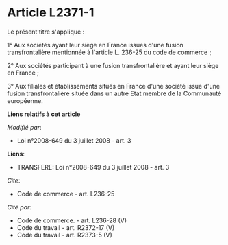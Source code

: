 # Article L2371-1

Le présent titre s'applique : 

1° Aux sociétés ayant leur siège en France issues d'une fusion transfrontalière mentionnée à l'article L. 236-25 du code de
commerce ; 

2° Aux sociétés participant à une fusion transfrontalière et ayant leur siège en France ; 

3° Aux filiales et établissements situés en France d'une société issue d'une fusion transfrontalière située dans un autre
Etat membre de la Communauté européenne.

**Liens relatifs à cet article**

_Modifié par_:

  - Loi n°2008-649 du 3 juillet 2008 - art. 3

**Liens**:

  - TRANSFERE: Loi n°2008-649 du 3 juillet 2008 - art. 3

_Cite_:

  - Code de commerce - art. L236-25

_Cité par_:

  - Code de commerce. - art. L236-28 (V)
  - Code du travail - art. R2372-17 (V)
  - Code du travail - art. R2373-5 (V)
